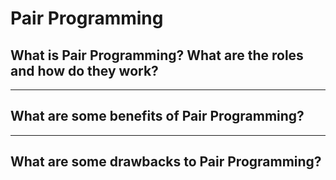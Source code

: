 # Pair Programming


## What is Pair Programming? What are the roles and how do they work?


---

## What are some benefits of Pair Programming?


---

## What are some drawbacks to Pair Programming?

